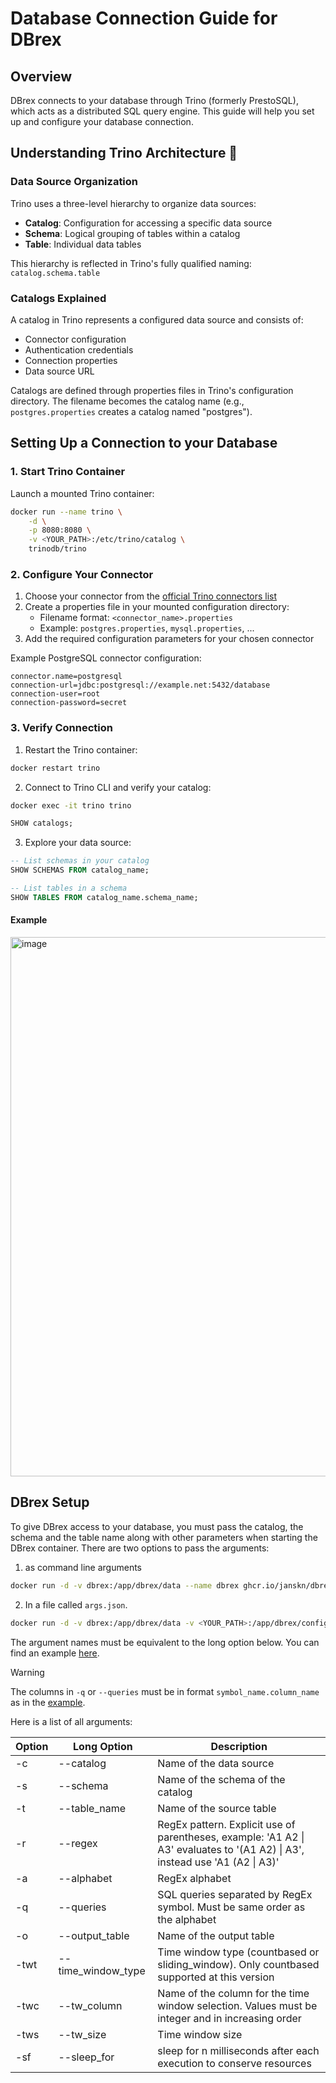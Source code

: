 # Database Connection Guide for DBrex

## Overview
DBrex connects to your database through Trino (formerly PrestoSQL), which acts as a distributed SQL query engine. This guide will help you set up and configure your database connection.

## Understanding Trino Architecture 🐰

### Data Source Organization
Trino uses a three-level hierarchy to organize data sources:
- **Catalog**: Configuration for accessing a specific data source
- **Schema**: Logical grouping of tables within a catalog
- **Table**: Individual data tables

This hierarchy is reflected in Trino's fully qualified naming: `catalog.schema.table`

### Catalogs Explained
A catalog in Trino represents a configured data source and consists of:
- Connector configuration
- Authentication credentials
- Connection properties
- Data source URL

Catalogs are defined through properties files in Trino's configuration directory. The filename becomes the catalog name (e.g., `postgres.properties` creates a catalog named "postgres").

## Setting Up a Connection to your Database

### 1. Start Trino Container
Launch a mounted Trino container:
```bash
docker run --name trino \
    -d \
    -p 8080:8080 \
    -v <YOUR_PATH>:/etc/trino/catalog \
    trinodb/trino
```

### 2. Configure Your Connector
1. Choose your connector from the [official Trino connectors list](https://trino.io/docs/current/connector.html)
2. Create a properties file in your mounted configuration directory:
   - Filename format: `<connector_name>.properties`
   - Example: `postgres.properties`, `mysql.properties`, ...
3. Add the required configuration parameters for your chosen connector

Example PostgreSQL connector configuration:
```properties
connector.name=postgresql
connection-url=jdbc:postgresql://example.net:5432/database
connection-user=root
connection-password=secret
```

### 3. Verify Connection
1. Restart the Trino container:
```bash
docker restart trino
```

2. Connect to Trino CLI and verify your catalog:
```bash
docker exec -it trino trino
```
```sql
SHOW catalogs;
```

3. Explore your data source:
```sql
-- List schemas in your catalog
SHOW SCHEMAS FROM catalog_name;

-- List tables in a schema
SHOW TABLES FROM catalog_name.schema_name;
```

#### Example

<img width="863" alt="image" src="https://github.com/user-attachments/assets/1e5a72a2-9413-4c2f-adf9-d2aeb37ed230" />

## DBrex Setup

To give DBrex access to your database, you must pass the catalog, the schema and the table name along with other parameters when starting the DBrex container.
There are two options to pass the arguments:

1. as command line arguments
```bash
docker run -d -v dbrex:/app/dbrex/data --name dbrex ghcr.io/janskn/dbrex:latest <args>
```

2. In a file called `args.json`.
```bash
docker run -d -v dbrex:/app/dbrex/data -v <YOUR_PATH>:/app/dbrex/config --name dbrex ghcr.io/janskn/dbrex:latest
```
The argument names must be equivalent to the long option below. You can find an example [here](example/example_args.json).

> [!WARNING]
> The columns in `-q` or `--queries` must be in format `symbol_name.column_name` as in the [example](example/example_args.json).

Here is a list of all arguments:

| Option | Long Option | Description |
|--------|-------------|-------------|
| -c | --catalog | Name of the data source |
| -s | --schema | Name of the schema of the catalog |
| -t | --table_name | Name of the source table |
| -r | --regex | RegEx pattern. Explicit use of parentheses, example: 'A1 A2 \| A3' evaluates to '(A1 A2) \| A3', instead use 'A1 (A2 \| A3)' |
| -a | --alphabet | RegEx alphabet |
| -q | --queries | SQL queries separated by RegEx symbol. Must be same order as the alphabet |
| -o | --output_table | Name of the output table |
| -twt | --time_window_type | Time window type (countbased or sliding_window). Only countbased supported at this version |
| -twc | --tw_column | Name of the column for the time window selection. Values must be integer and in increasing order |
| -tws | --tw_size | Time window size |
| -sf | --sleep_for | sleep for n milliseconds after each execution to conserve resources |
